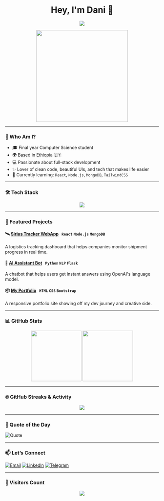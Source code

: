 <h1 align="center">Hey, I'm Dani 👋</h1>

<p align="center">
  <img src="https://readme-typing-svg.herokuapp.com?font=Fira+Code&weight=500&size=25&pause=1000&color=F73D8C&center=true&vCenter=true&width=500&lines=Final+Year+CS+Student+🎓;Aspiring+Full+Stack+Dev+💻;Lover+of+UI%2FUX+%26+Clean+Code+🎨;Building+cool+stuff+with+tech+🛠️;Always+learning+something+new+🚀" />
</p>

<p align="center">
  <img src="https://media.giphy.com/media/qgQUggAC3Pfv687qPC/giphy.gif" width="300" />
</p>

---

### 🧠 Who Am I?

- 🎓 Final year Computer Science student
- 🌍 Based in Ethiopia 🇪🇹
- 💻 Passionate about full-stack development
- ✨ Lover of clean code, beautiful UIs, and tech that makes life easier
- 🌱 Currently learning: `React`, `Node.js`, `MongoDB`, `TailwindCSS`

---

### 🛠️ Tech Stack

<p align="center">
  <img src="https://skillicons.dev/icons?i=html,css,js,ts,react,nodejs,express,mongodb,python,bootstrap,tailwind,git,github,vscode" />
</p>

---

### 🚀 Featured Projects

#### 🛰️ [Sirius Tracker WebApp](#) &nbsp; `React` `Node.js` `MongoDB`  
A logistics tracking dashboard that helps companies monitor shipment progress in real time.

#### 🤖 [AI Assistant Bot](#) &nbsp; `Python` `NLP` `Flask`  
A chatbot that helps users get instant answers using OpenAI's language model.

#### 📦 [My Portfolio](#) &nbsp; `HTML` `CSS` `Bootstrap`  
A responsive portfolio site showing off my dev journey and creative side.

---

### 📊 GitHub Stats

<p align="center">
  <img src="https://github-readme-stats.vercel.app/api?username=danitadesse&show_icons=true&theme=tokyonight&hide=prs" height="165" />
  <img src="https://github-readme-stats.vercel.app/api/top-langs/?username=danitadesse&layout=compact&theme=tokyonight" height="165" />
</p>

---

### 🔥 GitHub Streaks & Activity

<p align="center">
  <img src="https://github-readme-activity-graph.vercel.app/graph?username=danitadesse&theme=tokyo-night" />
</p>

---

### 💬 Quote of the Day

![Quote](https://quotes-github-readme.vercel.app/api?type=horizontal&theme=tokyonight)

---

### 📫 Let’s Connect

[![Email](https://img.shields.io/badge/-Email-D14836?style=flat&logo=gmail&logoColor=white)](mailto:danitadesse367@gmail.com)
[![LinkedIn](https://img.shields.io/badge/-LinkedIn-0077B5?style=flat&logo=linkedin&logoColor=white)](https://linkedin.com)
[![Telegram](https://img.shields.io/badge/-Telegram-2CA5E0?style=flat&logo=telegram&logoColor=white)](https://t.me/phoebses)

---

### 🎯 Visitors Count

<p align="center">
  <img src="https://komarev.com/ghpvc/?username=danitadesse&label=Profile+Views&color=brightgreen&style=flat" />
</p>
